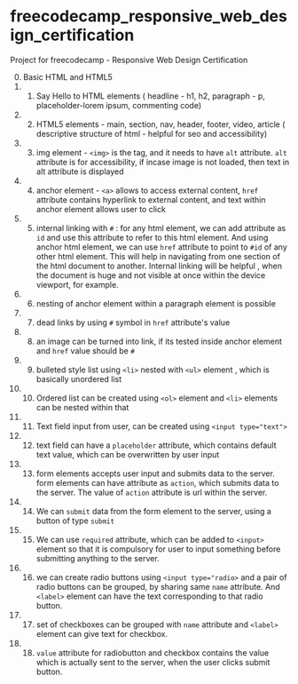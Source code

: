 # freecodecamp_responsive_web_design_certification
Project for freecodecamp - Responsive Web Design Certification

0. Basic HTML and HTML5
1.  1.   Say Hello to HTML elements ( headline - h1, h2, paragraph - p, placeholder-lorem ipsum, commenting code)
2.  2.   HTML5 elements - main, section, nav, header, footer, video, article ( descriptive structure of html - helpful for seo and accessibility)
3.  3.   img element - `<img>` is the tag, and it needs to have `alt` attribute. `alt` attribute is for accessibility, if incase image is not loaded, then text in alt attribute is displayed
4.  4. anchor element - `<a>` allows to access external content, `href` attribute contains hyperlink to external content, and text within anchor element allows user to click
5.  5. internal linking with `#` : for any html element, we can add attribute as `id` and use this attribute to refer to this html element. And using anchor html element, we can use `href` attribute to point to `#id` of any other html element. This will help in navigating from one section of the html document to another. Internal linking will be helpful , when the document is huge and not visible at once within the device viewport, for example.
6.  6. nesting of anchor element within a paragraph element is possible 
7.  7. dead links by using `#` symbol in `href` attribute's value
8.  8. an image can be turned into link, if its tested inside anchor element and `href` value should be `#`
9.  9. bulleted style list using `<li>` nested with `<ul>` element , which is basically unordered list
10. 10. Ordered list can be created using `<ol>` element and `<li>` elements can be nested within that
11. 11. Text field input from user,  can be created using `<input type="text">`
12. 12. text field can have a `placeholder` attribute, which contains default text value, which can be overwritten by user input
13. 13. form elements accepts user input and submits data to the server. form elements can have attribute as `action`, which submits data to the server. The value of `action` attribute is url within the server.
14. 14. We can `submit` data from the form element to the server, using a button of type `submit`
15. 15. We can use `required` attribute, which can be added to `<input>` element so that it is compulsory for user to input something before submitting anything to the server.
16. 16. we can create radio buttons using `<input type="radio>` and a pair of radio buttons can be grouped, by sharing same `name` attribute. And `<label>` element can have the text corresponding to that radio button.
17. 17. set of checkboxes can be grouped with `name` attribute and `<label>` element can give text for checkbox.
18. 18. `value` attribute for radiobutton and checkbox contains the value which is actually sent to the server, when the user clicks submit button.

